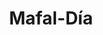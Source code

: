 ---
type: Collaboration
with: Florencia-97
title: Mafal-Día
link: https://github.com/FdelMazo/Mafal-Dia
site: https://fdelmazo.github.io/Mafal-Dia/
tagline: Una historieta de Mafalda, todos los días
imagen: /assets/img/mafal-dia.png
color: rgb(236, 112, 99)
first_commit: 25/09/2017
Languaje: html
---
